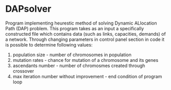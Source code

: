 # DAPsolver
Program implementing heurestic method of solving Dynamic ALlocation Path (DAP) problem. This program takes as an input a specifically constructed file which contains data (such as links, capacities, demands) of a network. 
Through changing parameters in control panel section in code it is possible to determine following values:
  1. population size - number of chromosomes in population
  2. mutation rates - chance for mutation of a chromosome and its genes
  3. ascendants number - number of chromosmes created through crossover
  4. max iteration number without improvement - end condition of program loop
